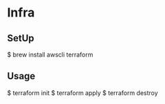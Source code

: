 # Infra

## SetUp

$ brew install awscli terraform

## Usage

$ terraform init
$ terraform apply
$ terraform destroy
